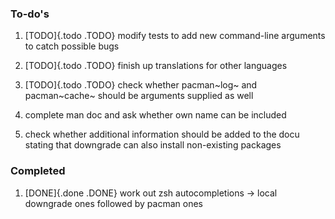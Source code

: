 ### To-do\'s

1.  [TODO]{.todo .TODO} modify tests to add new command-line arguments
    to catch possible bugs

2.  [TODO]{.todo .TODO} finish up translations for other languages

3.  [TODO]{.todo .TODO} check whether pacman~log~ and pacman~cache~
    should be arguments supplied as well

4.  complete man doc and ask whether own name can be included

5.  check whether additional information should be added to the docu
    stating that downgrade can also install non-existing packages

### Completed

1.  [DONE]{.done .DONE} work out zsh autocompletions -\> local downgrade
    ones followed by pacman ones
